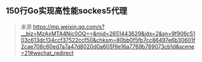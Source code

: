 ## 150行Go实现高性能sockes5代理

> 来源 https://mp.weixin.qq.com/s?__biz=MzAxMTA4Njc0OQ==&mid=2651443629&idx=2&sn=9f906c5103c613dc134ccf37522ccf50&chksm=80bb0f5fb7cc86497e6b30601f2cae708c60ed7a7a47d8020d0a605f6e16a7769b789073cb1d&scene=21#wechat_redirect
